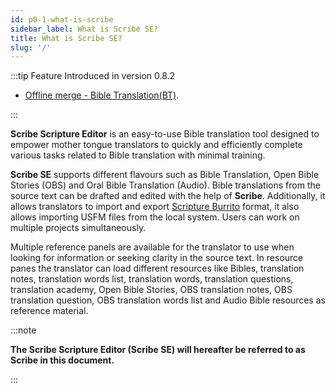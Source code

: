 ```yaml
---
id: p0-1-what-is-scribe
sidebar_label: What is Scribe SE?
title: What is Scribe SE?
slug: '/'
---
```

:::tip Feature Introduced in version 0.8.2

- [Offline merge - Bible Translation(BT)](../Manage%20Project/Projects/p3-4-offlinemerge.md).


:::

**Scribe Scripture Editor** is an easy-to-use Bible translation tool designed to empower mother tongue translators to quickly and efficiently complete various tasks related to Bible translation with minimal training.

**Scribe SE** supports different flavours such as Bible Translation, Open Bible Stories (OBS) and Oral Bible Translation (Audio). Bible translations from the source text can be drafted and edited with the help of **Scribe**. Additionally, it allows translators to import and export [Scripture Burrito](https://docs.burrito.bible/) format, it also allows importing USFM files from the local system. Users can work on multiple projects simultaneously.

Multiple reference panels are available for the translator to use when looking for information or seeking clarity in the source text. In resource panes the translator can load different resources like Bibles, translation notes, translation words list, translation words, translation questions, translation academy, Open Bible Stories, OBS translation notes, OBS translation question, OBS translation words list and Audio Bible resources as reference material.

:::note

**The Scribe Scripture Editor (Scribe SE) will hereafter be referred to as Scribe in this document.**

:::

